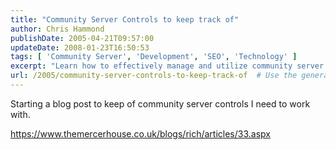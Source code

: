 ```yaml
---
title: "Community Server Controls to keep track of"
author: Chris Hammond
publishDate: 2005-04-21T09:57:00
updateDate: 2008-01-23T16:50:53
tags: [ 'Community Server', 'Development', 'SEO', 'Technology' ]
excerpt: "Learn how to effectively manage and utilize community server controls in this insightful blog post. Check it out now! #CommunityServer #Controls #WebDevelopment"
url: /2005/community-server-controls-to-keep-track-of  # Use the generated URL with year
---
```

<P>Starting a blog post to keep of community server controls I need to work with.</P> <P><A href="https://www.themercerhouse.co.uk/blogs/rich/articles/33.aspx">https://www.themercerhouse.co.uk/blogs/rich/articles/33.aspx</A></P> <P> </P>


